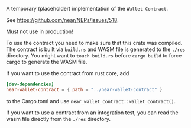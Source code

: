 A temporary (placeholder) implementation of the `Wallet Contract`.

See https://github.com/near/NEPs/issues/518.

Must not use in production!

To use the contract you need to make sure that this crate was compiled.
The contract is built via `build.rs` and WASM file is generated to the `./res` directory.
You might want to `touch build.rs` before `cargo build` to force cargo to generate the WASM file.

If you want to use the contract from rust core, add

```toml
[dev-dependencies]
near-wallet-contract = { path = "../near-wallet-contract" }
```

to the Cargo.toml and use `near_wallet_contract::wallet_contract()`.

If you want to use a contract from an integration test, you can read
the wasm file directly from the `./res` directory.
